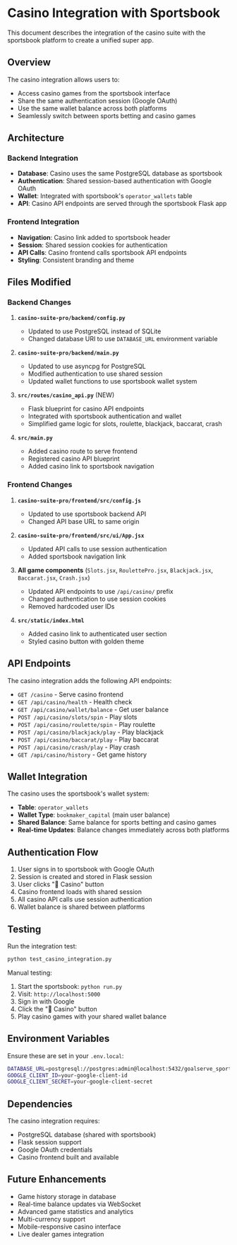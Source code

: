 # Casino Integration with Sportsbook

This document describes the integration of the casino suite with the sportsbook platform to create a unified super app.

## Overview

The casino integration allows users to:
- Access casino games from the sportsbook interface
- Share the same authentication session (Google OAuth)
- Use the same wallet balance across both platforms
- Seamlessly switch between sports betting and casino games

## Architecture

### Backend Integration
- **Database**: Casino uses the same PostgreSQL database as sportsbook
- **Authentication**: Shared session-based authentication with Google OAuth
- **Wallet**: Integrated with sportsbook's `operator_wallets` table
- **API**: Casino API endpoints are served through the sportsbook Flask app

### Frontend Integration
- **Navigation**: Casino link added to sportsbook header
- **Session**: Shared session cookies for authentication
- **API Calls**: Casino frontend calls sportsbook API endpoints
- **Styling**: Consistent branding and theme

## Files Modified

### Backend Changes
1. **`casino-suite-pro/backend/config.py`**
   - Updated to use PostgreSQL instead of SQLite
   - Changed database URI to use `DATABASE_URL` environment variable

2. **`casino-suite-pro/backend/main.py`**
   - Updated to use asyncpg for PostgreSQL
   - Modified authentication to use shared session
   - Updated wallet functions to use sportsbook wallet system

3. **`src/routes/casino_api.py`** (NEW)
   - Flask blueprint for casino API endpoints
   - Integrated with sportsbook authentication and wallet
   - Simplified game logic for slots, roulette, blackjack, baccarat, crash

4. **`src/main.py`**
   - Added casino route to serve frontend
   - Registered casino API blueprint
   - Added casino link to sportsbook navigation

### Frontend Changes
1. **`casino-suite-pro/frontend/src/config.js`**
   - Updated to use sportsbook backend API
   - Changed API base URL to same origin

2. **`casino-suite-pro/frontend/src/ui/App.jsx`**
   - Updated API calls to use session authentication
   - Added sportsbook navigation link

3. **All game components** (`Slots.jsx`, `RoulettePro.jsx`, `Blackjack.jsx`, `Baccarat.jsx`, `Crash.jsx`)
   - Updated API endpoints to use `/api/casino/` prefix
   - Changed authentication to use session cookies
   - Removed hardcoded user IDs

4. **`src/static/index.html`**
   - Added casino link to authenticated user section
   - Styled casino button with golden theme

## API Endpoints

The casino integration adds the following API endpoints:

- `GET /casino` - Serve casino frontend
- `GET /api/casino/health` - Health check
- `GET /api/casino/wallet/balance` - Get user balance
- `POST /api/casino/slots/spin` - Play slots
- `POST /api/casino/roulette/spin` - Play roulette
- `POST /api/casino/blackjack/play` - Play blackjack
- `POST /api/casino/baccarat/play` - Play baccarat
- `POST /api/casino/crash/play` - Play crash
- `GET /api/casino/history` - Get game history

## Wallet Integration

The casino uses the sportsbook's wallet system:
- **Table**: `operator_wallets`
- **Wallet Type**: `bookmaker_capital` (main user balance)
- **Shared Balance**: Same balance for sports betting and casino games
- **Real-time Updates**: Balance changes immediately across both platforms

## Authentication Flow

1. User signs in to sportsbook with Google OAuth
2. Session is created and stored in Flask session
3. User clicks "🎰 Casino" button
4. Casino frontend loads with shared session
5. All casino API calls use session authentication
6. Wallet balance is shared between platforms

## Testing

Run the integration test:
```bash
python test_casino_integration.py
```

Manual testing:
1. Start the sportsbook: `python run.py`
2. Visit: `http://localhost:5000`
3. Sign in with Google
4. Click the "🎰 Casino" button
5. Play casino games with your shared wallet balance

## Environment Variables

Ensure these are set in your `.env.local`:
```bash
DATABASE_URL=postgresql://postgres:admin@localhost:5432/goalserve_sportsbook
GOOGLE_CLIENT_ID=your-google-client-id
GOOGLE_CLIENT_SECRET=your-google-client-secret
```

## Dependencies

The casino integration requires:
- PostgreSQL database (shared with sportsbook)
- Flask session support
- Google OAuth credentials
- Casino frontend built and available

## Future Enhancements

- Game history storage in database
- Real-time balance updates via WebSocket
- Advanced game statistics and analytics
- Multi-currency support
- Mobile-responsive casino interface
- Live dealer games integration
